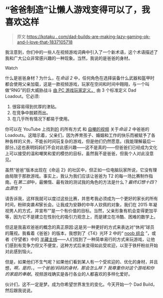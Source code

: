 # “爸爸制造”让懒人游戏变得可以了，我喜欢这样

> 原文:[https://kotaku . com/dad-builds-are-making-lazy-gaming-ok-and-I-love-that-1837105718](https://kotaku.com/dad-builds-are-making-lazy-gaming-ok-and-i-love-that-1837105718)

我注意到，你们中的一些人在视频游戏词典中引入了一个新术语，这个术语描述了我和广大公众非常感兴趣的一种现象。当然，我说的是爸爸的身材。

Watch

什么是爸爸身材？为什么，在*命运 2* 中，任何角色在选择装备什么武器和盔甲时都会使用父亲加载，这是一款视频游戏，玩家在空间和时间中翱翔，与一个叫做“RNG”的巨大威胁战斗 [由 PC 游戏玩家定义，](https://www.pcgamer.com/the-unstoppable-rise-of-the-dad-loadout-in-destiny-2/) 由 3 个标准定义 Dad Loadout。它必须:

1.  很容易得到优厚的津贴。
2.  在竞争中脱颖而出。
3.  在几乎所有情况下都易于使用。

你可以在 YouTube 上找到[](https://www.youtube.com/watch?v=u4TOQrjHkNo)[的](https://www.youtube.com/watch?v=WZ5Mgrt_ix0) 的所有方式 和 [自嘲的视频](https://www.youtube.com/watch?v=cpq_ZvBwHOM) 关于*命运 2* 中爸爸的 Loadouts。这暗示着，父亲们，因为养育孩子、婚姻和工作的快乐而被赋予了各种各样的义务，不能长时间玩复杂的游戏，但是他们仍然愿意。(我能理解最后一部分。)这也表明妈妈们不会对此感兴趣——这不是真的——但爸爸们已经成为文化上可以接受的温和嘲笑和爱的模仿的目标，虽然我不是爸爸，但我个人对此没意见。

虽然“爸爸”版本出现在《命运 2》的社区中，但正如一位电脑玩家所说，它没有理由局限于那款游戏。事实上，我认为我们应该让爸爸为 T2 的每一场比赛制作指南。在*第二部*中，最懒惰、最有效的测试我的角色的方法是什么？*最终幻想十四*？*血源性？*

请告诉我，这样我就可以度过这些比赛，并思考我必须成为一个更好的家长的所有时间，粉碎突袭*和*家长会。让我成为安静的中年人钦佩的对象，我们在 2015 年凝视男人的方式，并宣布“”是一个有价值的目标。当然，父亲形象有机会变得更加平等，因为它不是建立在性别化的吸引力观念上，而是建立在冷酷、困难的数学上。

但这是我喜欢爸爸的概念的真正原因:这是另一种更好的方式来表达对“休闲”球员的蔑视。我看着《爸爸》的版本，我想到了《T4》光环 2 中的“ [noob 组合](https://halo.fandom.com/wiki/Noob_Combo) ”，或者《守望者》中的 [半藏主线](https://kotaku.com/overwatch-s-hanzo-mains-don-t-think-they-deserve-all-th-1795029576)——人们找到了一种简单易行的方式来玩游戏，让他们感到有竞争力但又不便宜，这种方式后来变得如此受欢迎，以至于铁杆粉丝开始对此感到恼火。

但是，如果他们不生气呢？如果他们看到某人有一个受欢迎的、优化的身材，并且想，*啊，是的，*，*一个爸爸/妈妈的身材，那会怎么样？* *我尊重你对这个游戏和你的家庭的奉献*。视频游戏确实是各行各业的人都喜欢的多样化爱好。

伙计们，这不一定是梦。成为你希望世界发生的变化。今天开始一个 Dad Build，然后跟我说说。